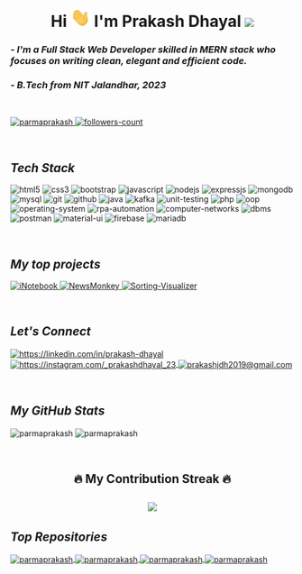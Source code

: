 <!----------------------------------- Heading Section ------------------------------------>
<h1 align="center">
    Hi
    <img src="https://raw.githubusercontent.com/ABSphreak/ABSphreak/master/gifs/Hi.gif" width="35">
    I'm Prakash Dhayal
    <img src="https://camo.githubusercontent.com/d3359cb00ab0b5ed8f2e1fe3fceb4fbaf3b614340f8c0db99c17b9f50b351770/68747470733a2f2f656d6f6a69732e736c61636b6d6f6a69732e636f6d2f656d6f6a69732f696d616765732f313533313834393433302f343234362f626c6f622d73756e676c61737365732e6769663f31353331383439343330" width="35">
</h1>



<!----------------------------------- About Section ------------------------------------>

<h3>
    <i>- I'm a Full Stack Web Developer skilled in MERN stack who focuses on writing clean, elegant and efficient code.</i>
</h3>
<h3>
    <i>- B.Tech from NIT Jalandhar, 2023 </i>
</h3>
<br>



<!----------------------------------- Profile View Section ------------------------------------>

<p align="left">
    <a href="https://github.com/parmaprakash">
        <img src="https://komarev.com/ghpvc/?username=parmaprakash&label=Profile%20views&color=0e75b6&style=flat" alt="parmaprakash" />
    </a>
    <a href="https://github.com/parmaprakash?tab=followers">
        <img src="https://img.shields.io/github/followers/parmaprakash?label=Followers&style=social" alt="followers-count">
    </a>
</p>
<br>



<!----------------------------------- Tech Stack Section ------------------------------------>

<h2><i>Tech Stack</i></h2>

<p>
    <img src="https://img.shields.io/badge/HTML5-E34F26?style=for-the-badge&logo=html5&logoColor=white" alt="html5" />
    <img src="https://img.shields.io/badge/CSS3-1572B6?style=for-the-badge&logo=css3&logoColor=white" alt="css3" />
    <img src="https://img.shields.io/badge/Bootstrap-563D7C?style=for-the-badge&logo=bootstrap&logoColor=white" alt="bootstrap" />
    <img src="https://img.shields.io/badge/JavaScript-323330?style=for-the-badge&logo=javascript&logoColor=F7DF1E" alt="javascript" />
    <img src="https://img.shields.io/badge/Node.js-339933?style=for-the-badge&logo=nodedotjs&logoColor=white" alt="nodejs" />
    <img src="https://img.shields.io/badge/Express.js-000000?style=for-the-badge&logo=express&logoColor=white" alt="expressjs" />
    <img src="https://img.shields.io/badge/MongoDB-4EA94B?style=for-the-badge&logo=mongodb&logoColor=white" alt="mongodb" />
    <img src="https://img.shields.io/badge/MySQL-4479A1?style=for-the-badge&logo=mysql&logoColor=white" alt="mysql" />
    <img src="https://img.shields.io/badge/Git-f44d27?style=for-the-badge&logo=git&logoColor=white" alt="git" />
    <img src="https://img.shields.io/badge/GitHub-100000?style=for-the-badge&logo=github&logoColor=white" alt="github" />
    <img src="https://img.shields.io/badge/Java-007396?style=for-the-badge&logo=java&logoColor=white" alt="java" />
    <img src="https://img.shields.io/badge/Apache%20Kafka-231F20?style=for-the-badge&logo=apache-kafka&logoColor=white" alt="kafka" />
    <img src="https://img.shields.io/badge/Unit%20Testing-17B34E?style=for-the-badge&logo=junit&logoColor=white" alt="unit-testing" />
    <img src="https://img.shields.io/badge/PHP-777BB4?style=for-the-badge&logo=php&logoColor=white" alt="php" />
    <img src="https://img.shields.io/badge/OOP-239120?style=for-the-badge&logo=python&logoColor=white" alt="oop" />
    <img src="https://img.shields.io/badge/Operating%20System-000000?style=for-the-badge&logo=linux&logoColor=white" alt="operating-system" />
    <img src="https://img.shields.io/badge/RPA%20Automation-FF5733?style=for-the-badge&logo=uipath&logoColor=white" alt="rpa-automation" />
    <img src="https://img.shields.io/badge/Computer%20Networks-00BFFF?style=for-the-badge&logo=cisco&logoColor=white" alt="computer-networks" />
    <img src="https://img.shields.io/badge/DBMS-003B57?style=for-the-badge&logo=oracle&logoColor=white" alt="dbms" />
    <img src="https://img.shields.io/badge/Postman-FF6C37?style=for-the-badge&logo=Postman&logoColor=white" alt="postman" />
    <img src="https://img.shields.io/badge/Material%20UI-007FFF?style=for-the-badge&logo=mui&logoColor=white" alt="material-ui" />
    <img src="https://img.shields.io/badge/Firebase-FFCA28?style=for-the-badge&logo=firebase&logoColor=black" alt="firebase" />
    <img src="https://img.shields.io/badge/MariaDB-003545?style=for-the-badge&logo=mariadb&logoColor=white" alt="mariadb" />
</p>

<br>



<!----------------------------------- Project Section ------------------------------------>

<h2><i>My top projects</i></h2>

<p align="left">
    <a href="https://github.com/parmaprakash/iNotebook">
        <img src="https://img.shields.io/static/v1?style=for-the-badge&message=iNotebook&color=1BB91F&logo=notion&logoColor=FFFFFF&label=" alt="iNotebook" />
    </a>
    <a href="https://github.com/parmaprakash/NewsMonkey">
        <img src="https://img.shields.io/static/v1?style=for-the-badge&message=NewsMonkey&color=FD3A5C&logo=hotjar&logoColor=FFFFFF&label=" alt="NewsMonkey" />
    </a>
    <a href="https://github.com/parmaprakash/Sorting-Visualizer">
        <img src="https://img.shields.io/static/v1?style=for-the-badge&message=Sorting-Visualizer&color=2ECC71&logo=visual-studio-code&logoColor=FFFFFF&label=" alt="Sorting-Visualizer" />
    </a>
</p>


<br>



<!----------------------------------- Social Media Links Section ------------------------------------>

<h2><i>Let's Connect</i></h2>


<p align="left">
    <a href="https://linkedin.com/in/prakash-dhayal/">
        <img align="center" src="https://img.shields.io/badge/LinkedIn-0077B5?style=for-the-badge&logo=linkedin&logoColor=white" alt="https://linkedin.com/in/prakash-dhayal" />
    </a>
    <a href="https://instagram.com/_prakashdhayal_23">
        <img align="center" src="https://img.shields.io/badge/Instagram-E4405F?style=for-the-badge&logo=instagram&logoColor=white" alt="https://instagram.com/_prakashdhayal_23" />
    </a>
    <a title="prakashjdh2019@gmail.com" href="mailto:prakashjdh2019@gmail.com">
        <img align="center" src="https://img.shields.io/badge/Gmail-D14836?style=for-the-badge&logo=gmail&logoColor=white" alt="prakashjdh2019@gmail.com" />
    </a>
</p>
<br>



<!----------------------------------- GitHub Stats Section ------------------------------------>

<h2><i>My GitHub Stats</i></h2>

<p>
    <img align="center" src="https://github-readme-stats.vercel.app/api?username=parmaprakash&show_icons=true&include_all_commits=true&count_private=true&hide=issues,contribs&border_radius=0&locale=en&theme=dark" alt="parmaprakash" height="139" />
    <img align="center" src="https://github-readme-stats.vercel.app/api/top-langs/?username=parmaprakash&layout=compact&exclude_repo=Lybrate-Website-Clone-Version-2.0,Lybrate-Website-Clone,Adidas-Clone&hide=Shell&border_radius=0&theme=dark" alt="parmaprakash" height="139" />
</p>
<br>

### <h2 align="center">🔥 My Contribution Streak 🔥<h2/>
<p align="center">
  <a href="https://github.com/parmaprakash/github-readme-streak-stats">
    <img src="https://github-readme-streak-stats.herokuapp.com/?user=parmaprakash&theme=dark&hide_border=true&background=0D1117&stroke=0000"/>
  </a>
</p>



<!----------------------------------- Top Repository Section ------------------------------------>

<h2><i>Top Repositories</i></h2>


<p>
    <a href="https://github.com/parmaprakash/iNotebook">
        <img align="center" src="https://github-readme-stats.vercel.app/api/pin/?username=parmaprakash&repo=iNotebook&locale=en&border_radius=0&theme=dark" alt="parmaprakash" />
    </a>
    <a href="https://github.com/parmaprakash/NewsMonkey">
        <img align="center" src="https://github-readme-stats.vercel.app/api/pin/?username=parmaprakash&repo=NewsMonkey&locale=en&border_radius=0&theme=dark" alt="parmaprakash" />
    </a>
    <a href="https://github.com/parmaprakash/Sorting-Visualizer">
        <img align="center" src="https://github-readme-stats.vercel.app/api/pin/?username=parmaprakash&repo=Sorting-Visualizer&locale=en&border_radius=0&theme=dark" alt="parmaprakash" />
    </a>
    <a href="https://github.com/parmaprakash/React-Quiz-Application">
        <img align="center" src="https://github-readme-stats.vercel.app/api/pin/?username=parmaprakash&repo=React-Quiz-Application&locale=en&border_radius=0&theme=dark" alt="parmaprakash" />
    </a>
    
</p>

